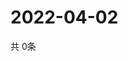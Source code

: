 # 2022-04-02
  共 0条

  <!-- BEGIN -->
  <!-- 最后更新时间Sat Apr 02 2022 14:04:37 GMT+0000 (Coordinated Universal Time) -->
  
  <!-- END -->
  
  
